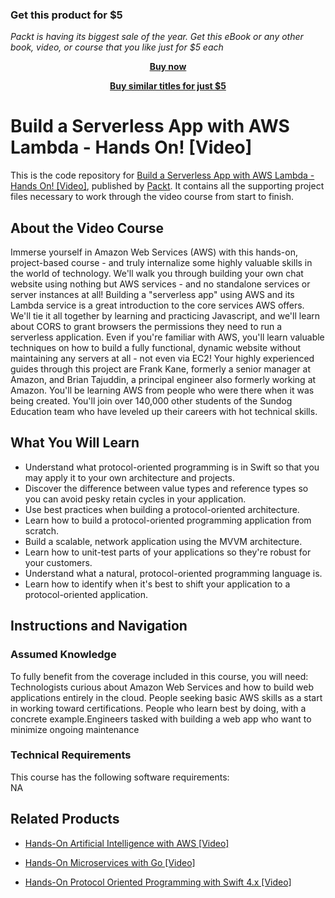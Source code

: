 
### Get this product for $5

<i>Packt is having its biggest sale of the year. Get this eBook or any other book, video, or course that you like just for $5 each</i>


<b><p align='center'>[Buy now](https://packt.link/9781789348149)</p></b>


<b><p align='center'>[Buy similar titles for just $5](https://subscription.packtpub.com/search)</p></b>


# Build a Serverless App with AWS Lambda - Hands On! [Video]
This is the code repository for [Build a Serverless App with AWS Lambda - Hands On! [Video]](https://www.packtpub.com/application-development/hands-protocol-oriented-programming-swift-4x-video?utm_source=github&utm_medium=repository&utm_campaign=9781789610307), published by [Packt](https://www.packtpub.com/?utm_source=github). It contains all the supporting project files necessary to work through the video course from start to finish.
## About the Video Course
Immerse yourself in Amazon Web Services (AWS) with this hands-on, project-based course - and truly internalize some highly valuable skills in the world of technology. We'll walk you through building your own chat website using nothing but AWS services - and no standalone services or server instances at all! Building a "serverless app" using AWS and its Lambda service is a great introduction to the core services AWS offers. We'll tie it all together by learning and practicing Javascript, and we'll learn about CORS to grant browsers the permissions they need to run a serverless application. Even if you're familiar with AWS, you'll learn valuable techniques on how to build a fully functional, dynamic website without maintaining any servers at all - not even via EC2! Your highly experienced guides through this project are Frank Kane, formerly a senior manager at Amazon, and Brian Tajuddin, a principal engineer also formerly working at Amazon. You'll be learning AWS from people who were there when it was being created. You'll join over 140,000 other students of the Sundog Education team who have leveled up their careers with hot technical skills.

<H2>What You Will Learn</H2>
<DIV class=book-info-will-learn-text>
<UL>
<LI>Understand what protocol-oriented programming is in Swift so that you may apply it to your own architecture and projects.&nbsp; 
<LI>Discover the difference between value types and reference types so you can avoid pesky retain cycles in your application.&nbsp; 
<LI>Use best practices when building a protocol-oriented architecture.&nbsp; 
<LI>Learn how to build a protocol-oriented programming application from scratch. 
<LI>Build a scalable, network application using the MVVM architecture.&nbsp; 
<LI>Learn how to unit-test parts of your applications so they're robust for your customers.&nbsp; 
<LI>Understand what a natural, protocol-oriented programming language is.&nbsp; 
<LI>Learn how to identify when it's best to shift your application to a protocol-oriented application. </LI></UL></DIV>

## Instructions and Navigation
### Assumed Knowledge
To fully benefit from the coverage included in this course, you will need:<br/>
Technologists curious about Amazon Web Services and how to build web applications entirely in the cloud. People seeking basic AWS skills as a start in working toward certifications. People who learn best by doing, with a concrete example.Engineers tasked with building a web app who want to minimize ongoing maintenance
### Technical Requirements
This course has the following software requirements:<br/>
NA

## Related Products
* [Hands-On Artificial Intelligence with AWS [Video]](https://www.packtpub.com/application-development/hands-protocol-oriented-programming-swift-4x-video?utm_source=github&utm_medium=repository&utm_campaign=9781789610307)

* [Hands-On Microservices with Go [Video]](https://www.packtpub.com/application-development/hands-protocol-oriented-programming-swift-4x-video?utm_source=github&utm_medium=repository&utm_campaign=9781789610307)

* [Hands-On Protocol Oriented Programming with Swift 4.x [Video]](https://www.packtpub.com/application-development/hands-protocol-oriented-programming-swift-4x-video?utm_source=github&utm_medium=repository&utm_campaign=9781789610307)

